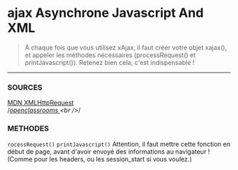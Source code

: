 # ajax Asynchrone Javascript And XML

> À chaque fois que vous utilisez xAjax, il faut créer votre objet xajax(), et appeler les méthodes nécessaires (processRequest() et printJavascript()). Retenez bien cela, c'est indispensable !

---
### SOURCES
[MDN XMLHttpRequest](https://developer.mozilla.org/en-US/docs/Web/API/XMLHttpRequest "mdn XML")<br />
/*[openclassrooms ]("https://openclassrooms.com/courses/xajax-applications-ajax-faciles-avec-php-et-xajax")<br />*/



### METHODES
`rocessRequest()`
`printJavascript()`
Attention, il faut mettre cette fonction en début de page, avant d'avoir envoyé des informations au navigateur ! (Comme pour les headers, ou les session_start si vous voulez.)
